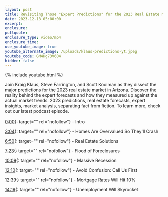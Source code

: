```yaml
---
layout: post
title: Revisiting Those "Expert Predictions" for the 2023 Real Estate Market
date: 2023-12-18 05:00:00
excerpt:
enclosure:
pullquote:
enclosure_type: video/mp4
enclosure_time:
use_youtube_image: true
youtube_alternate_image: /uploads/klaus-predictions-yt.jpeg
youtube_code: GM4Hg73V604
hidden: false
---
```

{% include youtube.html %}

Join Kraig Klaus, Steve Farrington, and Scott Kooiman as they dissect the major predictions for the 2023 real estate market in Arizona. Discover the reality behind the expert forecasts and how they measured up against the actual market trends. 2023 predictions, real estate forecasts, expert insights, market analysis, separating fact from fiction. To learn more, check out our latest podcast episode.<br><br>[0:00](https://www.youtube.com/watch?v=GM4Hg73V604&amp;t=0s){: target="" rel="nofollow"}&nbsp;- Intro

[3:04](https://www.youtube.com/watch?v=GM4Hg73V604&amp;t=184s){: target="" rel="nofollow"}&nbsp;- Homes Are Overvalued So They'll Crash

[6:50](https://www.youtube.com/watch?v=GM4Hg73V604&amp;t=410s){: target="" rel="nofollow"}&nbsp;- Real Estate Solutions

[7:23](https://www.youtube.com/watch?v=GM4Hg73V604&amp;t=443s){: target="" rel="nofollow"}&nbsp;- Flood of Foreclosures

[10:09](https://www.youtube.com/watch?v=GM4Hg73V604&amp;t=609s){: target="" rel="nofollow"}&nbsp;- Massive Recession

[12:10](https://www.youtube.com/watch?v=GM4Hg73V604&amp;t=730s){: target="" rel="nofollow"}&nbsp;- Avoid Confusion: Call Us First

[12:39](https://www.youtube.com/watch?v=GM4Hg73V604&amp;t=759s){: target="" rel="nofollow"}&nbsp;- Mortgage Rates Will Hit 10%

[14:19](https://www.youtube.com/watch?v=GM4Hg73V604&amp;t=859s){: target="" rel="nofollow"}&nbsp;- Unemployment Will Skyrocket